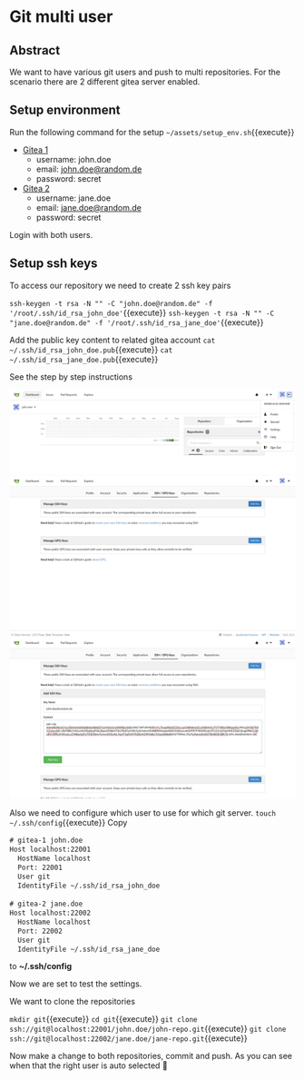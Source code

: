 # Git multi user

## Abstract

We want to have various git users and push to multi repositories.
For the scenario there are 2 different gitea server enabled.

## Setup environment

Run the following command for the setup
`~/assets/setup_env.sh`{{execute}}

- [Gitea 1](https://[[HOST_SUBDOMAIN]]-30001-[[KATACODA_HOST]].environments.katacoda.com/)
  - username: john.doe
  - email: john.doe@random.de
  - password: secret
- [Gitea 2](https://[[HOST_SUBDOMAIN]]-30002-[[KATACODA_HOST]].environments.katacoda.com/)
  - username: jane.doe
  - email: jane.doe@random.de
  - password: secret

Login with both users.

## Setup ssh keys

To access our repository we need to create 2 ssh key pairs

`ssh-keygen -t rsa -N "" -C "john.doe@random.de" -f '/root/.ssh/id_rsa_john_doe'`{{execute}}
`ssh-keygen -t rsa -N "" -C "jane.doe@random.de" -f '/root/.ssh/id_rsa_jane_doe'`{{execute}}

Add the public key content to related gitea account
`cat ~/.ssh/id_rsa_john_doe.pub`{{execute}}
`cat ~/.ssh/id_rsa_jane_doe.pub`{{execute}}

See the step by step instructions

![Gitea-1](assets/gitea-1.png)
![Gitea-2](assets/gitea-2.png)
![Gitea-3](assets/gitea-3.png)

Also we need to configure which user to use for which git server.
`touch ~/.ssh/config`{{execute}}
Copy

```ssh
# gitea-1 john.doe
Host localhost:22001
  HostName localhost
  Port: 22001
  User git
  IdentityFile ~/.ssh/id_rsa_john_doe

# gitea-2 jane.doe
Host localhost:22002
  HostName localhost
  Port: 22002
  User git
  IdentityFile ~/.ssh/id_rsa_jane_doe
```

to **~/.ssh/config**

Now we are set to test the settings.

We want to clone the repositories

`mkdir git`{{execute}}
`cd git`{{execute}}
`git clone ssh://git@localhost:22001/john.doe/john-repo.git`{{execute}}
`git clone ssh://git@localhost:22002/jane.doe/jane-repo.git`{{execute}}

Now make a change to both repositories, commit and push.
As you can see when that the right user is auto selected :rocket:
